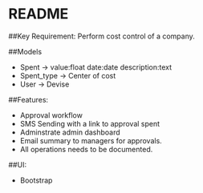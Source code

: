 # README

##Key Requirement: Perform cost control of a company.

##Models
 - Spent -> value:float date:date description:text 
 - Spent_type -> Center of cost
 - User -> Devise

##Features:
 - Approval workflow
 - SMS Sending with a link to approval spent
 - Adminstrate admin dashboard
 - Email summary to managers for approvals.
 - All operations needs to be documented.

##UI:
 - Bootstrap